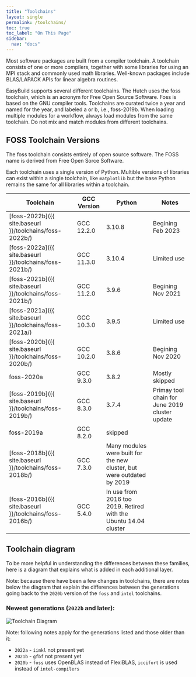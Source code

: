 ```yaml
---
title: "Toolchains"
layout: single
permalink: /toolchains/
toc: true
toc_label: "On This Page"
sidebar:
  nav: "docs"
---
```


Most software packages are built from a compiler toolchain. A toolchain consists of one or more compilers, 
together with some libraries for using an MPI stack and commonly used math libraries. Well-known packages
include BLAS/LAPACK APIs for linear algebra routines.

EasyBuild supports several different toolchains. The Hutch uses the foss toolchain, which
is an acronym for Free Open Source Software. Foss is based on the GNU compiler tools.
Toolchains are curated twice a year and named for the year, and labeled a or b, i.e., foss-2019b.
When loading multiple modules for a workflow, always load modules from the same toolchain. Do not mix and
match modules from different toolchains.

## FOSS Toolchain Versions

The foss toolchain consists entirely of open source software. The FOSS name is derived from Free Open Sorce Software.

Each toolchain uses a single version of Python. Multible versions of libraries can exist within a single toolchain, like 
`matplotlib` but the base Python remains the same for all libraries within a toolchain.


| Toolchain | GCC Version | Python | Notes |
| ----------|-------------|--------|-------|
| [foss-2022b]({{ site.baseurl }}/toolchains/foss-2022b/) | GCC 12.2.0 | 3.10.8 | Begining Feb 2023 |
| [foss-2022a]({{ site.baseurl }}/toolchains/foss-2021b/) | GCC 11.3.0 | 3.10.4 | Limited use |
| [foss-2021b]({{ site.baseurl }}/toolchains/foss-2021b/) | GCC 11.2.0 | 3.9.6  | Begining Nov 2021 |
| [foss-2021a]({{ site.baseurl }}/toolchains/foss-2021a/) | GCC 10.3.0 | 3.9.5  | Limited use |
| [foss-2020b]({{ site.baseurl }}/toolchains/foss-2020b/) | GCC 10.2.0 | 3.8.6  | Begining Nov 2020 |
| foss-2020a                                              | GCC 9.3.0  | 3.8.2  | Mostly skipped |
| [foss-2019b]({{ site.baseurl }}/toolchains/foss-2019b/) | GCC 8.3.0  | 3.7.4  | Primay tool chain for June 2019 cluster update |
| foss-2019a | GCC 8.2.0 | skipped |
| [foss-2018b]({{ site.baseurl }}/toolchains/foss-2018b/) | GCC 7.3.0 | Many modules were built for the new cluster, but were outdated by 2019 |
| [foss-2016b]({{ site.baseurl }}/toolchains/foss-2016b/) | GCC 5.4.0 | In use from 2016 too 2019. Retired with the Ubuntu 14.04 cluster |

## Toolchain diagram

To be more helpful in understanding the differences between these families, here is a diagram that explains what is added in
each additional layer.

Note: because there have been a few changes in toolchains, there are notes below the diagram
that explain the differences between the generations going back to the `2020b` version of the `foss` and `intel` toolchains.

<!-- https://github.com/easybuilders/easybuild-docs/blob/03891cbe6404a7fa237f289c99a660cfac5d7a73/docs/common-toolchains.md?plain=1#L9 -->
### Newest generations (`2022b` and later):


<!--

Mermaid diagrams will not render on GitHub Pages sites.
So I took a screenshot of the diagram as rendered on github.com
and display it here. If you need to update the diagram, uncomment 
the mermaid code below and update the diagram. Then take a screenshot
and save it as docs/images/toolchain-diagram.png.

Note that the Mermaid code has several "hyphen-hyphen greater than" in
it and that breaks the HTML comment. So I changed the hyphens to tildes,
if you modify the diagram, please change them back to hyphens.

-->

![Toolchain Diagram](/images/toolchain-diagram.png)

<!--
```mermaid
graph LR
  A[GCCCore] ~~> |binutils| B[GCC];
  A ~~> |binutils| C[intel-compilers];
  B ~~> |OpenMPI| E[gompi];
  C ~~> |impi| F[iimpi];
  B ~~> |FlexiBLAS + FFTW + ScaLAPACK| D[gfbf];
  D ~~> |OpenMPI| G[foss];
  E ~~> |FlexiBLAS + FFTW + ScaLAPACK| G[foss];
  F ~~> |imkl| Z[intel];
  C ~~> |imkl| H[iimkl];
  H ~~> |impi| Z[intel];
```

-->

Note: following notes apply for the generations listed and those older than it:

- `2022a` - `iimkl` not present yet
- `2021b` - `gfbf` not present yet
- `2020b` - `foss` uses OpenBLAS instead of FlexiBLAS, `iccifort` is used instead of `intel-compilers`

